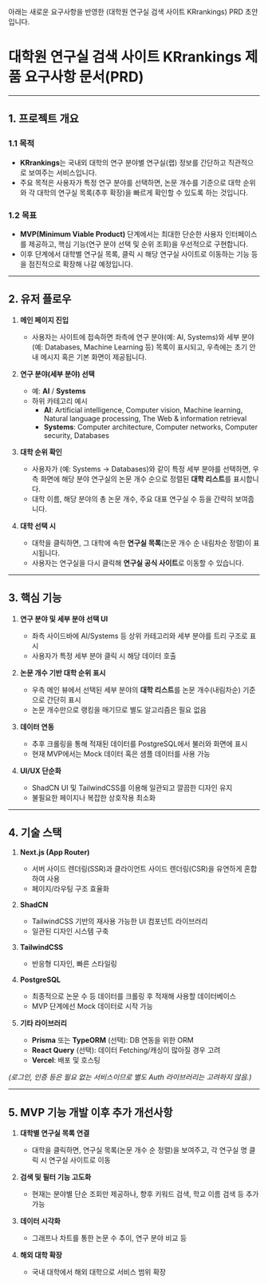 아래는 새로운 요구사항을 반영한 (대학원 연구실 검색 사이트 KRrankings) PRD 초안입니다.

# 대학원 연구실 검색 사이트 KRrankings 제품 요구사항 문서(PRD)

---

## 1. 프로젝트 개요

### 1.1 목적

- **KRrankings**는 국내외 대학의 연구 분야별 연구실(랩) 정보를 간단하고 직관적으로 보여주는 서비스입니다.
- 주요 목적은 사용자가 특정 연구 분야를 선택하면, 논문 개수를 기준으로 대학 순위와 각 대학의 연구실 목록(추후 확장)을 빠르게 확인할 수 있도록 하는 것입니다.

### 1.2 목표

- **MVP(Minimum Viable Product)** 단계에서는 최대한 단순한 사용자 인터페이스를 제공하고, 핵심 기능(연구 분야 선택 및 순위 조회)을 우선적으로 구현합니다.
- 이후 단계에서 대학별 연구실 목록, 클릭 시 해당 연구실 사이트로 이동하는 기능 등을 점진적으로 확장해 나갈 예정입니다.

---

## 2. 유저 플로우

1. **메인 페이지 진입**

   - 사용자는 사이트에 접속하면 좌측에 연구 분야(예: AI, Systems)와 세부 분야(예: Databases, Machine Learning 등) 목록이 표시되고, 우측에는 초기 안내 메시지 혹은 기본 화면이 제공됩니다.

2. **연구 분야(세부 분야) 선택**

   - 예: **AI** / **Systems**
   - 하위 카테고리 예시
     - **AI**: Artificial intelligence, Computer vision, Machine learning, Natural language processing, The Web & information retrieval
     - **Systems**: Computer architecture, Computer networks, Computer security, Databases

3. **대학 순위 확인**

   - 사용자가 (예: Systems → Databases)와 같이 특정 세부 분야를 선택하면, 우측 화면에 해당 분야 연구실의 논문 개수 순으로 정렬된 **대학 리스트**를 표시합니다.
   - 대학 이름, 해당 분야의 총 논문 개수, 주요 대표 연구실 수 등을 간략히 보여줍니다.

4. **대학 선택 시**
   - 대학을 클릭하면, 그 대학에 속한 **연구실 목록**(논문 개수 순 내림차순 정렬)이 표시됩니다.
   - 사용자는 연구실을 다시 클릭해 **연구실 공식 사이트**로 이동할 수 있습니다.

---

## 3. 핵심 기능

1. **연구 분야 및 세부 분야 선택 UI**

   - 좌측 사이드바에 AI/Systems 등 상위 카테고리와 세부 분야를 트리 구조로 표시
   - 사용자가 특정 세부 분야 클릭 시 해당 데이터 호출

2. **논문 개수 기반 대학 순위 표시**

   - 우측 메인 뷰에서 선택된 세부 분야의 **대학 리스트**를 논문 개수(내림차순) 기준으로 간단히 표시
   - 논문 개수만으로 랭킹을 매기므로 별도 알고리즘은 필요 없음

3. **데이터 연동**

   - 추후 크롤링을 통해 적재된 데이터를 PostgreSQL에서 불러와 화면에 표시
   - 현재 MVP에서는 Mock 데이터 혹은 샘플 데이터를 사용 가능

4. **UI/UX 단순화**
   - ShadCN UI 및 TailwindCSS를 이용해 일관되고 깔끔한 디자인 유지
   - 불필요한 페이지나 복잡한 상호작용 최소화

---

## 4. 기술 스택

1. **Next.js (App Router)**

   - 서버 사이드 렌더링(SSR)과 클라이언트 사이드 렌더링(CSR)을 유연하게 혼합하여 사용
   - 페이지/라우팅 구조 효율화

2. **ShadCN**

   - TailwindCSS 기반의 재사용 가능한 UI 컴포넌트 라이브러리
   - 일관된 디자인 시스템 구축

3. **TailwindCSS**

   - 반응형 디자인, 빠른 스타일링

4. **PostgreSQL**

   - 최종적으로 논문 수 등 데이터를 크롤링 후 적재해 사용할 데이터베이스
   - MVP 단계에선 Mock 데이터로 시작 가능

5. **기타 라이브러리**
   - **Prisma** 또는 **TypeORM** (선택): DB 연동을 위한 ORM
   - **React Query** (선택): 데이터 Fetching/캐싱이 많아질 경우 고려
   - **Vercel**: 배포 및 호스팅

_(로그인, 인증 등은 필요 없는 서비스이므로 별도 Auth 라이브러리는 고려하지 않음.)_

---

## 5. MVP 기능 개발 이후 추가 개선사항

1. **대학별 연구실 목록 연결**

   - 대학을 클릭하면, 연구실 목록(논문 개수 순 정렬)을 보여주고, 각 연구실 명 클릭 시 연구실 사이트로 이동

2. **검색 및 필터 기능 고도화**

   - 현재는 분야별 단순 조회만 제공하나, 향후 키워드 검색, 학교 이름 검색 등 추가 가능

3. **데이터 시각화**

   - 그래프나 차트를 통한 논문 수 추이, 연구 분야 비교 등

4. **해외 대학 확장**
   - 국내 대학에서 해외 대학으로 서비스 범위 확장

